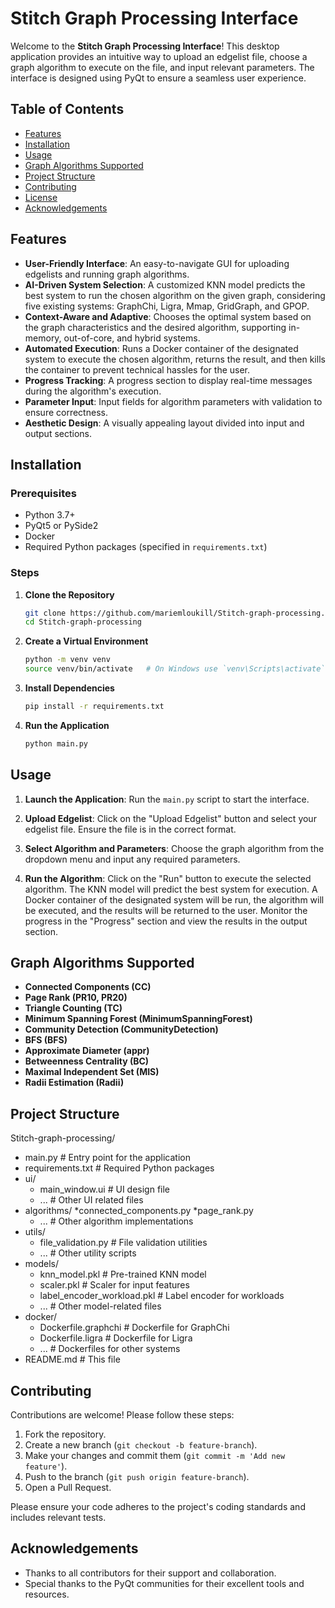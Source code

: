 # Stitch Graph Processing Interface

Welcome to the **Stitch Graph Processing Interface**! This desktop application provides an intuitive way to upload an edgelist file, choose a graph algorithm to execute on the file, and input relevant parameters. The interface is designed using PyQt to ensure a seamless user experience.

## Table of Contents

- [Features](#features)
- [Installation](#installation)
- [Usage](#usage)
- [Graph Algorithms Supported](#graph-algorithms-supported)
- [Project Structure](#project-structure)
- [Contributing](#contributing)
- [License](#license)
- [Acknowledgements](#acknowledgements)

## Features

- **User-Friendly Interface**: An easy-to-navigate GUI for uploading edgelists and running graph algorithms.
- **AI-Driven System Selection**: A customized KNN model predicts the best system to run the chosen algorithm on the given graph, considering five existing systems: GraphChi, Ligra, Mmap, GridGraph, and GPOP.
- **Context-Aware and Adaptive**: Chooses the optimal system based on the graph characteristics and the desired algorithm, supporting in-memory, out-of-core, and hybrid systems.
- **Automated Execution**: Runs a Docker container of the designated system to execute the chosen algorithm, returns the result, and then kills the container to prevent technical hassles for the user.
- **Progress Tracking**: A progress section to display real-time messages during the algorithm's execution.
- **Parameter Input**: Input fields for algorithm parameters with validation to ensure correctness.
- **Aesthetic Design**: A visually appealing layout divided into input and output sections.

## Installation

### Prerequisites

- Python 3.7+
- PyQt5 or PySide2
- Docker
- Required Python packages (specified in `requirements.txt`)

### Steps

1. **Clone the Repository**
    ```bash
    git clone https://github.com/mariemloukill/Stitch-graph-processing.git
    cd Stitch-graph-processing
    ```

2. **Create a Virtual Environment**
    ```bash
    python -m venv venv
    source venv/bin/activate   # On Windows use `venv\Scripts\activate`
    ```

3. **Install Dependencies**
    ```bash
    pip install -r requirements.txt
    ```

4. **Run the Application**
    ```bash
    python main.py
    ```

## Usage

1. **Launch the Application**:
    Run the `main.py` script to start the interface.

2. **Upload Edgelist**:
    Click on the "Upload Edgelist" button and select your edgelist file. Ensure the file is in the correct format.

3. **Select Algorithm and Parameters**:
    Choose the graph algorithm from the dropdown menu and input any required parameters.

4. **Run the Algorithm**:
    Click on the "Run" button to execute the selected algorithm. The KNN model will predict the best system for execution. A Docker container of the designated system will be run, the algorithm will be executed, and the results will be returned to the user. Monitor the progress in the "Progress" section and view the results in the output section.

## Graph Algorithms Supported

- **Connected Components (CC)**
- **Page Rank (PR10, PR20)**
- **Triangle Counting (TC)**
- **Minimum Spanning Forest (MinimumSpanningForest)**
- **Community Detection (CommunityDetection)**
- **BFS (BFS)**
- **Approximate Diameter (appr)**
- **Betweenness Centrality (BC)**
- **Maximal Independent Set (MIS)**
- **Radii Estimation (Radii)**

## Project Structure

Stitch-graph-processing/
* main.py # Entry point for the application
* requirements.txt # Required Python packages
* ui/
    * main_window.ui # UI design file
    * ... # Other UI related files
* algorithms/
    *connected_components.py
    *page_rank.py
    * ... # Other algorithm implementations
* utils/
    * file_validation.py # File validation utilities
    * ... # Other utility scripts
* models/
     * knn_model.pkl # Pre-trained KNN model
     * scaler.pkl # Scaler for input features
     * label_encoder_workload.pkl # Label encoder for workloads
     * ... # Other model-related files
* docker/
    * Dockerfile.graphchi # Dockerfile for GraphChi
    * Dockerfile.ligra # Dockerfile for Ligra
    * ... # Dockerfiles for other systems
* README.md # This file

## Contributing

Contributions are welcome! Please follow these steps:

1. Fork the repository.
2. Create a new branch (`git checkout -b feature-branch`).
3. Make your changes and commit them (`git commit -m 'Add new feature'`).
4. Push to the branch (`git push origin feature-branch`).
5. Open a Pull Request.

Please ensure your code adheres to the project's coding standards and includes relevant tests.

## Acknowledgements

- Thanks to all contributors for their support and collaboration.
- Special thanks to the PyQt communities for their excellent tools and resources.
